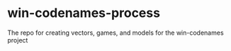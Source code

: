 # win-codenames-process
The repo for creating vectors, games, and models for the win-codenames project
